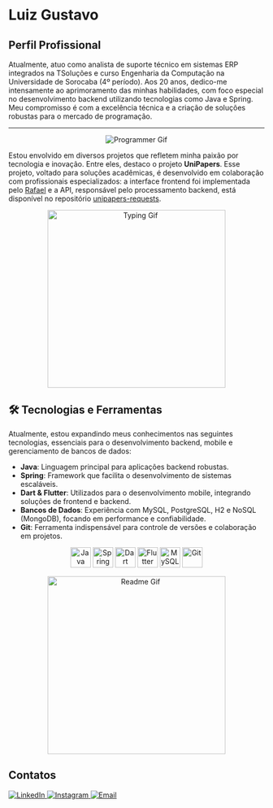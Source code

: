 # Luiz Gustavo

## Perfil Profissional

Atualmente, atuo como analista de suporte técnico em sistemas ERP integrados na TSoluções e curso Engenharia da Computação na Universidade de Sorocaba (4º período). Aos 20 anos, dedico-me intensamente ao aprimoramento das minhas habilidades, com foco especial no desenvolvimento backend utilizando tecnologias como Java e Spring. Meu compromisso é com a excelência técnica e a criação de soluções robustas para o mercado de programação.

---

<p align="center">
  <img src="https://user-images.githubusercontent.com/73097560/115834477-dbab4500-a447-11eb-908a-139a6edaec5c.gif" alt="Programmer Gif">
</p>

Estou envolvido em diversos projetos que refletem minha paixão por tecnologia e inovação. Entre eles, destaco o projeto **UniPapers**. Esse projeto, voltado para soluções acadêmicas, é desenvolvido em colaboração com profissionais especializados: a interface frontend foi implementada pelo [Rafael](https://www.github.com/rafasandev) e a API, responsável pelo processamento backend, está disponível no repositório [unipapers-requests](https://github.com/rafasandev/unipapers-requests).

<p align="center">
  <img src="https://super.abril.com.br/wp-content/uploads/2016/09/super_imggato_digitando_0.gif" width="350" alt="Typing Gif">
</p>

## 🛠️ Tecnologias e Ferramentas

Atualmente, estou expandindo meus conhecimentos nas seguintes tecnologias, essenciais para o desenvolvimento backend, mobile e gerenciamento de bancos de dados:

- **Java**: Linguagem principal para aplicações backend robustas.
- **Spring**: Framework que facilita o desenvolvimento de sistemas escaláveis.
- **Dart & Flutter**: Utilizados para o desenvolvimento mobile, integrando soluções de frontend e backend.
- **Bancos de Dados**: Experiência com MySQL, PostgreSQL, H2 e NoSQL (MongoDB), focando em performance e confiabilidade.
- **Git**: Ferramenta indispensável para controle de versões e colaboração em projetos.

<div align="center">
  <img src="https://cdn.jsdelivr.net/gh/devicons/devicon/icons/java/java-original-wordmark.svg" width="40" height="40" alt="Java"/>
  <img src="https://cdn.jsdelivr.net/gh/devicons/devicon/icons/spring/spring-original-wordmark.svg" width="40" height="40" alt="Spring"/>
  <img src="https://cdn.jsdelivr.net/gh/devicons/devicon@latest/icons/dart/dart-original-wordmark.svg" width="40" height="40" alt="Dart"/>
  <img src="https://cdn.jsdelivr.net/gh/devicons/devicon@latest/icons/flutter/flutter-original.svg" width="40" height="40" alt="Flutter"/>
  <img src="https://cdn.jsdelivr.net/gh/devicons/devicon/icons/mysql/mysql-original-wordmark.svg" width="40" height="40" alt="MySQL"/>
  <img src="https://cdn.jsdelivr.net/gh/devicons/devicon/icons/git/git-original.svg" width="40" height="40" alt="Git"/>
</div>

<p align="center">
  <img src="https://www.alura.com.br/artigos/assets/como-criar-um-readme-para-seu-perfil-github/imagem6.gif" width="350" alt="Readme Gif">
</p>

## Contatos

<div>
  <a href="https://www.linkedin.com/in/luiz-gustavo-santos-vieira-b78031260/" target="_blank">
    <img src="https://img.shields.io/badge/-LinkedIn-%230077B5?style=for-the-badge&logo=linkedin&logoColor=white" alt="LinkedIn">
  </a>
  <a href="https://www.instagram.com/luizsv11/" target="_blank">
    <img src="https://img.shields.io/badge/-Instagram-%23E4405F?style=for-the-badge&logo=instagram&logoColor=white" alt="Instagram">
  </a>
  <a href="mailto:luiz.vieira11@outlook.com" target="_blank">
    <img src="https://img.shields.io/badge/Microsoft_Outlook-0078D4?style=for-the-badge&logo=microsoft-outlook&logoColor=white" alt="Email">
  </a>
</div>